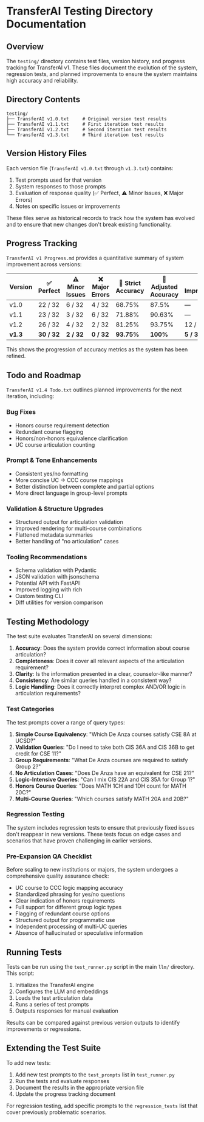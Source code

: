 # TransferAI Testing Directory Documentation

## Overview

The `testing/` directory contains test files, version history, and progress tracking for TransferAI v1. These files document the evolution of the system, regression tests, and planned improvements to ensure the system maintains high accuracy and reliability.

## Directory Contents

```
testing/
├── TransferAI v1.0.txt     # Original version test results
├── TransferAI v1.1.txt     # First iteration test results
├── TransferAI v1.2.txt     # Second iteration test results  
└── TransferAI v1.3.txt     # Third iteration test results
```

## Version History Files

Each version file (`TransferAI v1.0.txt` through `v1.3.txt`) contains:

1. Test prompts used for that version
2. System responses to those prompts
3. Evaluation of response quality (✅ Perfect, ⚠️ Minor Issues, ❌ Major Errors)
4. Notes on specific issues or improvements

These files serve as historical records to track how the system has evolved and to ensure that new changes don't break existing functionality.

## Progress Tracking

`TransferAI v1 Progress.md` provides a quantitative summary of system improvement across versions:

| Version | ✅ Perfect | ⚠️ Minor Issues | ❌ Major Errors | 🎯 Strict Accuracy | 🎯 Adjusted Accuracy | 🔁 Improvements | 📉 Regressions |
|---------|------------|----------------|----------------|--------------------|----------------------|------------------|----------------|
| v1.0    | 22 / 32    | 6 / 32         | 4 / 32         | 68.75%             | 87.5%                | —                | —              |
| v1.1    | 23 / 32    | 3 / 32         | 6 / 32         | 71.88%             | 90.63%               | —                | —              |
| v1.2    | 26 / 32    | 4 / 32         | 2 / 32         | 81.25%             | 93.75%               | 12 / 32          | 1 / 32          |
| **v1.3**| **30 / 32**| **2 / 32**     | **0 / 32**     | **93.75%**         | **100%**             | **5 / 32**       | **0 / 32**      |

This shows the progression of accuracy metrics as the system has been refined.

## Todo and Roadmap

`TransferAI v1.4 Todo.txt` outlines planned improvements for the next iteration, including:

### Bug Fixes
- Honors course requirement detection
- Redundant course flagging
- Honors/non-honors equivalence clarification
- UC course articulation counting

### Prompt & Tone Enhancements
- Consistent yes/no formatting
- More concise UC → CCC course mappings
- Better distinction between complete and partial options
- More direct language in group-level prompts

### Validation & Structure Upgrades
- Structured output for articulation validation
- Improved rendering for multi-course combinations
- Flattened metadata summaries
- Better handling of "no articulation" cases

### Tooling Recommendations
- Schema validation with Pydantic
- JSON validation with jsonschema
- Potential API with FastAPI
- Improved logging with rich
- Custom testing CLI
- Diff utilities for version comparison

## Testing Methodology

The test suite evaluates TransferAI on several dimensions:

1. **Accuracy**: Does the system provide correct information about course articulation?
2. **Completeness**: Does it cover all relevant aspects of the articulation requirement?
3. **Clarity**: Is the information presented in a clear, counselor-like manner?
4. **Consistency**: Are similar queries handled in a consistent way?
5. **Logic Handling**: Does it correctly interpret complex AND/OR logic in articulation requirements?

### Test Categories

The test prompts cover a range of query types:

1. **Simple Course Equivalency**: "Which De Anza courses satisfy CSE 8A at UCSD?"
2. **Validation Queries**: "Do I need to take both CIS 36A and CIS 36B to get credit for CSE 11?"
3. **Group Requirements**: "What De Anza courses are required to satisfy Group 2?"
4. **No Articulation Cases**: "Does De Anza have an equivalent for CSE 21?"
5. **Logic-Intensive Queries**: "Can I mix CIS 22A and CIS 35A for Group 1?"
6. **Honors Course Queries**: "Does MATH 1CH and 1DH count for MATH 20C?"
7. **Multi-Course Queries**: "Which courses satisfy MATH 20A and 20B?"

### Regression Testing

The system includes regression tests to ensure that previously fixed issues don't reappear in new versions. These tests focus on edge cases and scenarios that have proven challenging in earlier versions.

### Pre-Expansion QA Checklist

Before scaling to new institutions or majors, the system undergoes a comprehensive quality assurance check:

- UC course to CCC logic mapping accuracy
- Standardized phrasing for yes/no questions
- Clear indication of honors requirements
- Full support for different group logic types
- Flagging of redundant course options
- Structured output for programmatic use
- Independent processing of multi-UC queries
- Absence of hallucinated or speculative information

## Running Tests

Tests can be run using the `test_runner.py` script in the main `llm/` directory. This script:

1. Initializes the TransferAI engine
2. Configures the LLM and embeddings
3. Loads the test articulation data
4. Runs a series of test prompts
5. Outputs responses for manual evaluation

Results can be compared against previous version outputs to identify improvements or regressions.

## Extending the Test Suite

To add new tests:

1. Add new test prompts to the `test_prompts` list in `test_runner.py`
2. Run the tests and evaluate responses
3. Document the results in the appropriate version file
4. Update the progress tracking document

For regression testing, add specific prompts to the `regression_tests` list that cover previously problematic scenarios. 